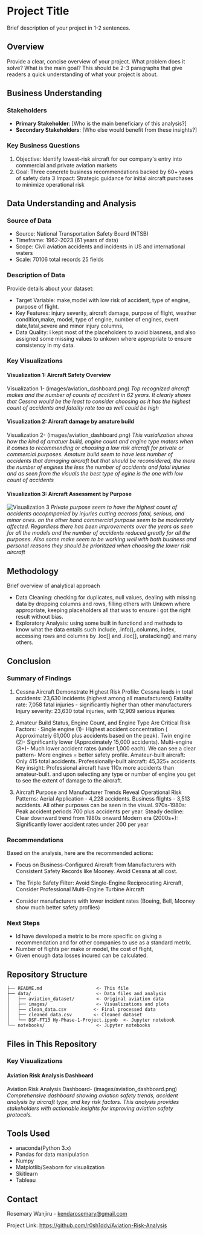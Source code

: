 # Project Title

Brief description of your project in 1-2 sentences.

## Overview

Provide a clear, concise overview of your project. What problem does it solve? What is the main goal? This should be 2-3 paragraphs that give readers a quick understanding of what your project is about.

## Business Understanding

### Stakeholders
- **Primary Stakeholder**: [Who is the main beneficiary of this analysis?]
- **Secondary Stakeholders**: [Who else would benefit from these insights?]

### Key Business Questions
1. Objective: Identify lowest-risk aircraft for our company's entry into commercial and private aviation markets
2. Goal: Three concrete business recommendations backed by 60+ years of safety data
3 Impact: Strategic guidance for initial aircraft purchases to minimize operational risk


## Data Understanding and Analysis

### Source of Data
- Source: National Transportation Safety Board (NTSB)
- Timeframe: 1962-2023 (61 years of data)
- Scope: Civil aviation accidents and incidents in US and international waters
- Scale: 70106  total records 25 fields


### Description of Data
Provide details about your dataset:
- Target Variable: make,model with low risk of accident, type of engine, purpose of flight.
- Key Features: injury severity, aircraft damage, purpose of flight, weather condition,make, model, type of engine, number of engines, event date,fatal,severe and minor injury columns,
- Data Quality: i kept most of the placeholders to avoid biasness, and also assigned some       missing values to unkown where appropriate to ensure consistency in my data.
### Key Visualizations

#### Visualization 1: Aircraft Safety Overview
Visualization 1- (images/aviation_dashboard.png)
*Top recognized aircraft makes and the number of counts of accident in 62 years. It clearly shows that Cessna would be the least to consider choosing as it has the highest count of accidents and fatality rate too as well could be high*

#### Visualization 2: Aircraft damage by amature build
Visualization 2- (images/aviation_dashboard.png)
*This vusialization shows how the kind of amatuer build, engine count and engine type maters when it comes to recommending or choosing a low risk aircraft for private or commercial purposes. Amature build seem to have less number of  accidents that damaging aircraft but that should be reconsidered, the more the number of engines the less the number of accidents and fatal injuries and as seen from the visuals the best type of egine is the one with low count of accidents*

#### Visualization 3: Aircraft Assessment by Purpose
![Visualization 3](images/aviation_dashboard.png)
*Private purpose seem to have the highest count of accidents accopmpanied by injuries cutting accross fatal, serious, and minor ones. on the other hand commercial purpose seem to be moderately affected. Regardless there has been improvements over the years as seen for all the models and the number of accidents reduced greatly for all the purposes. Also some make seem to be working well with both business and personal reasons they should be prioritized when choosing the lower risk aircraft*

## Methodology

Brief overview of analytical approach
- Data Cleaning: checking for duplicates, null values, dealing with missing data by dropping columns and rows, filling others with Unkown where appropriate, keeping placeholders all that was to ensure i got the right result without bias.
- Exploratory Analysis: using some built in functiond and methods to know what the data entails such include, .info(),.columns,.index, accessing rows and columns by .loc[] and .iloc[], unstacking() and many others.

## Conclusion

### Summary of Findings

1. Cessna Aircraft Demonstrate Highest Risk Profile:
	Cessna leads in total accidents: 23,630 incidents (highest among all manufacturers)
	Fatality rate: 7,058 fatal injuries - significantly higher than other manufacturers
	Injury severity: 23,630 total injuries, with 12,909 serious injuries

2. Amateur Build Status, Engine Count, and Engine Type Are Critical Risk Factors: ·	Single engine (1)- Highest accident concentration ( Approximately 61,000 plus accidents based on the peak).
	Twin engine (2)- Significantly lower (Approximately 15,000 accidents). Multi-engine (3+)- Much lower accident rates (under 1,000 each). We can see a clear pattern- More engines = better safety profile.
	Amateur-built aircraft: Only 415 total accidents. Professionally-built aircraft: 45,325+ accidents. Key insight: Professional aircraft have 110x more accidents than amateur-built.
and upon selecting any type or number of engine you get to see the extent of damage to the aircraft.

3. Aircraft Purpose and Manufacturer Trends Reveal Operational Risk Patterns: Aerial Application - 4,228 accidents. Business flights - 3,513 accidents. All other purposes can be seen in the visual.
970s-1980s: Peak accident periods 700 plus accidents per year. Steady decline: Clear downward trend from 1980s onward	Modern era (2000s+): Significantly lower accident rates under 200 per year


### Recommendations

Based on the analysis, here are the recommended actions:
- Focus on Business-Configured Aircraft from Manufacturers with Consistent Safety Records like  Mooney. Avoid Cessna at all cost.
- The Triple Safety Filter: Avoid Single-Engine Reciprocating Aircraft, Consider Professional Multi-Engine Turbine Aircraft

- Consider manufacturers with lower incident rates (Boeing, Bell, Mooney show much better safety profiles)


### Next Steps

- Id have developed a metrix to be more specific on giving a recommendation and for other companies to use as a standard metrix.
- Number of flights per make or model, the cost of flight, 
- Given enough data losses incured can be calculated.

## Repository Structure

```
├── README.md                    <- This file
├── data/                        <- Data files and analysis
│   ├── aviation_dataset/        <- Original aviation data
│   ├── images/                  <- Visualizations and plots
│   ├── clean_data.csv          <- Final processed data
│   ├── cleaned_data.csv        <- Cleaned dataset
│   └── DSF-FT13 Hy-Phase-1-Project.ipynb  <- Jupyter notebook
└── notebooks/                   <- Jupyter notebooks
```

## Files in This Repository

### Key Visualizations

#### Aviation Risk Analysis Dashboard
Aviation Risk Analysis Dashboard- (images/aviation_dashboard.png)
*Comprehensive dashboard showing aviation safety trends, accident analysis by aircraft type, and key risk factors. This analysis provides stakeholders with actionable insights for improving aviation safety protocols.*
## Tools Used

- anaconda(Python 3.x)
- Pandas for data manipulation
- Numpy 
- Matplotlib/Seaborn for visualization
- Skitlearn
- Tableau 

## Contact

Rosemary Wanjiru - kendarosemary@gmail.com

Project Link: https://github.com/r0sh1ddy/Aviation-Risk-Analysis
